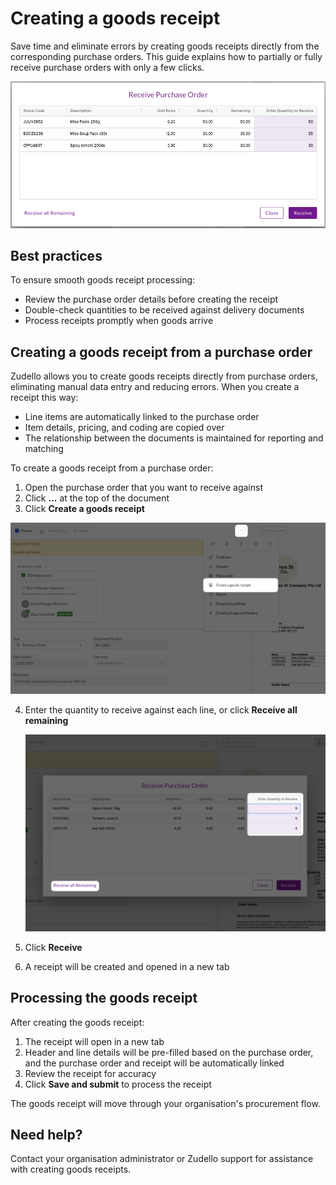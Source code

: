 # Creating a goods receipt

Save time and eliminate errors by creating goods receipts directly from the corresponding purchase orders. This guide explains how to partially or fully receive purchase orders with only a few clicks. 

![](../images/CleanShot%202025-04-14%20at%2021.07.48.png)

## Best practices

To ensure smooth goods receipt processing:

- Review the purchase order details before creating the receipt
- Double-check quantities to be received against delivery documents
- Process receipts promptly when goods arrive

## Creating a goods receipt from a purchase order

Zudello allows you to create goods receipts directly from purchase orders, eliminating manual data entry and reducing errors. When you create a receipt this way:

- Line items are automatically linked to the purchase order
- Item details, pricing, and coding are copied over
- The relationship between the documents is maintained for reporting and matching

To create a goods receipt from a purchase order:

1. Open the purchase order that you want to receive against
2. Click **...** at the top of the document
3. Click **Create a goods receipt**

![](../images/CleanShot%202025-04-14%20at%2020.56.00.png)

4. Enter the quantity to receive against each line, or click **Receive all remaining** 
   
   ![](../images/CleanShot%202025-04-14%20at%2020.58.15.png)

5. Click **Receive**
6. A receipt will be created and opened in a new tab

## Processing the goods receipt

After creating the goods receipt:

1. The receipt will open in a new tab
2. Header and line details will be pre-filled based on the purchase order, and the purchase order and receipt will be automatically linked
3. Review the receipt for accuracy
4. Click **Save and submit** to process the receipt

The goods receipt will move through your organisation's procurement flow.

## Need help?

Contact your organisation administrator or Zudello support for assistance with creating goods receipts.